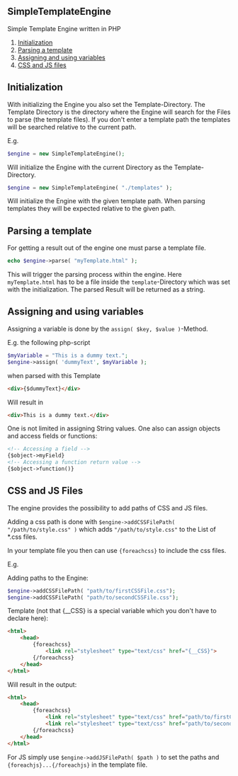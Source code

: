 SimpleTemplateEngine
--------------------

Simple Template Engine written in PHP

1. [Initialization](#initialization)
1. [Parsing a template](#parsing-a-template)
1. [Assigning and using variables](#assigning-and-using-variables)
1. [CSS and JS files](#css-and-js-files)

Initialization
--------------
With initializing the Engine you also set the Template-Directory. The Template Directory is the directory where the Engine will search for the Files to parse (the template files). If you don't enter a template path the templates will be searched relative to the current path.

E.g.
```php
$engine = new SimpleTemplateEngine();
```
Will initialize the Engine with the current Directory as the Template-Directory.
```php
$engine = new SimpleTemplateEngine( "./templates" );
```
Will initialize the Engine with the given template path. When parsing templates they will be expected relative to the given path.

Parsing a template
------------------
For getting a result out of the engine one must parse a template file.
```php
echo $engine->parse( "myTemplate.html" );
```
This will trigger the parsing process within the engine. Here `myTemplate.html` has to be a file inside the `template`-Directory which was set with the initialization. The parsed Result will be returned as a string.

Assigning and using variables
-----------------------------
Assigning a variable is done by the `assign( $key, $value )`-Method.

E.g. the following php-script
```php
$myVariable = "This is a dummy text.";
$engine->assign( 'dummyText', $myVariable );
```
when parsed with this Template
```html
<div>{$dummyText}</div>
```
Will result in
```html
<div>This is a dummy text.</div>
```
One is not limited in assigning String values. One also can assign objects and access fields or functions:
```html
<!-- Accessing a field -->
{$object->myField}
<!-- Accessing a function return value -->
{$object->function()}
```

CSS and JS Files
----------------
The engine provides the possibility to add paths of CSS and JS files.

Adding a css path is done with `$engine->addCSSFilePath( "/path/to/style.css" )` which adds `"/path/to/style.css"` to the List of *.css files.

In your template file you then can use `{foreachcss}` to include the css files.

E.g.

Adding paths to the Engine:
```php
$engine->addCSSFilePath( "path/to/firstCSSFile.css");
$engine->addCSSFilePath( "path/to/secondCSSFile.css");

```
Template (not that {__CSS} is a special variable which you don't have to declare here):
```html
<html>
    <head>
        {foreachcss}
            <link rel="stylesheet" type="text/css" href="{__CSS}">
        {/foreachcss}
    </head>
</html>
```

Will result in the output:

```html
<html>
    <head>
        {foreachcss}
            <link rel="stylesheet" type="text/css" href="path/to/firstCSSFile.css">
            <link rel="stylesheet" type="text/css" href="path/to/secondCSSFile.css">
        {/foreachcss}
    </head>
</html>
```

For JS simply use `$engine->addJSFilePath( $path )` to set the paths and `{foreachjs}...{/foreachjs}` in the template file.

